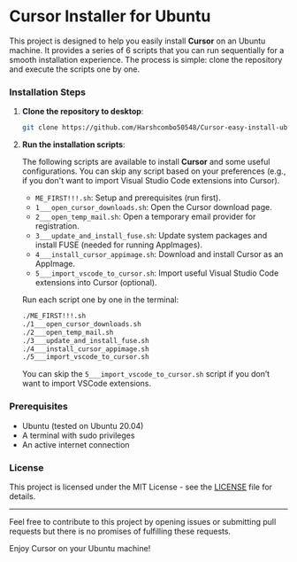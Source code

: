 # Cursor Installer for Ubuntu

This project is designed to help you easily install **Cursor** on an Ubuntu machine. It provides a series of 6 scripts that you can run sequentially for a smooth installation experience. The process is simple: clone the repository and execute the scripts one by one.

### Installation Steps

1. **Clone the repository to desktop**:
    ```bash
    git clone https://github.com/Harshcombo50548/Cursor-easy-install-ubuntu.git ```

2. **Run the installation scripts**:

    The following scripts are available to install **Cursor** and some useful configurations. You can skip any script based on your preferences (e.g., if you don't want to import Visual Studio Code extensions into Cursor).

    - `ME_FIRST!!!.sh`: Setup and prerequisites (run first).
    - `1___open_cursor_downloads.sh`: Open the Cursor download page.
    - `2___open_temp_mail.sh`: Open a temporary email provider for registration.
    - `3___update_and_install_fuse.sh`: Update system packages and install FUSE (needed for running AppImages).
    - `4___install_cursor_appimage.sh`: Download and install Cursor as an AppImage.
    - `5___import_vscode_to_cursor.sh`: Import useful Visual Studio Code extensions into Cursor (optional).

    Run each script one by one in the terminal:
    ```bash
    ./ME_FIRST!!!.sh
    ./1___open_cursor_downloads.sh
    ./2___open_temp_mail.sh
    ./3___update_and_install_fuse.sh
    ./4___install_cursor_appimage.sh
    ./5___import_vscode_to_cursor.sh
    ```

    You can skip the `5___import_vscode_to_cursor.sh` script if you don’t want to import VSCode extensions.

### Prerequisites

- Ubuntu (tested on Ubuntu 20.04)
- A terminal with sudo privileges
- An active internet connection

### License

This project is licensed under the MIT License - see the [LICENSE](LICENSE) file for details.

---

Feel free to contribute to this project by opening issues or submitting pull requests but there is no promises of fulfilling these requests.

Enjoy Cursor on your Ubuntu machine!
